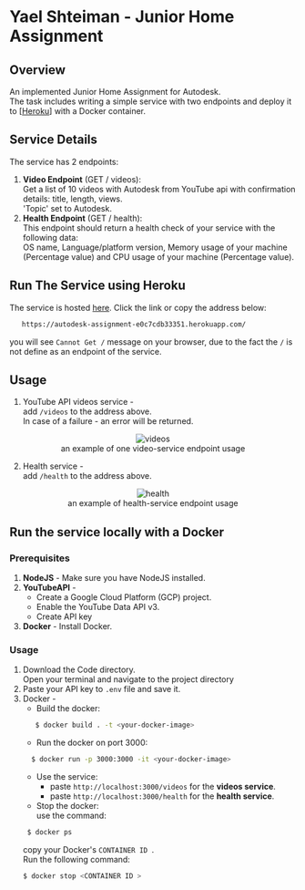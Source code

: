 # Yael Shteiman - Junior Home Assignment

## Overview

An implemented Junior Home Assignment for Autodesk. </br>
The task includes writing a simple service with two endpoints and deploy it to [[Heroku](https://www.heroku.com/)] with a Docker container. </br>

## Service Details
The service has 2 endpoints:
1.  **Video Endpoint** (GET / videos): </br>
    Get a list of 10 videos with Autodesk from YouTube api with confirmation details: title, length, views.</br> 'Topic' set to Autodesk.
2. **Health Endpoint** (GET / health): </br>
   This endpoint should return a health check of your service with the following data: </br>
OS name, Language/platform version, Memory usage of your machine (Percentage value) and CPU usage of your machine (Percentage value).

## Run The Service using Heroku
The service is hosted [here](https://autodesk-assignment-e0c7cdb33351.herokuapp.com/).
Click the link or copy the address below:
```sh
   https://autodesk-assignment-e0c7cdb33351.herokuapp.com/
   ```
you will see `Cannot Get /` message on your browser, due to the fact the `/` is not define as an endpoint of the service.

## Usage
1. YouTube API videos service - </br>
add `/videos` to the address above. </br> In case of a failure - an error will be returned.
<div align="center">
<img src="https://i.ibb.co/zGL3p6x/videos.png" alt="videos">
<br/> an example of one video-service endpoint usage
</div>  

2. Health service - </br>
add `/health` to the address above. <br>
<div align="center">
<img src="https://i.ibb.co/YR0hGK1/health.png" alt="health">
<br/> an example of health-service endpoint usage
</div>

## Run the service locally with a Docker
### Prerequisites
1. **NodeJS** - Make sure you have NodeJS installed.
2. **YouTubeAPI** -
   * Create a Google Cloud Platform (GCP) project.
   * Enable the YouTube Data API v3.
   * Create API key
3. **Docker** - Install Docker.

### Usage
1. Download the Code directory. </br> Open your terminal and navigate to the project directory
2. Paste your API key to `.env` file and save it.
3. Docker -
   * Build the docker: </br>
    ```sh
       $ docker build . -t <your-docker-image>
    ```
    * Run the docker on port 3000:
   ``` sh
     $ docker run -p 3000:3000 -it <your-docker-image>
   ```
    * Use the service:
      * paste `http://localhost:3000/videos` for the **videos service**.
      * paste `http://localhost:3000/health` for the **health service**.
    * Stop the docker: </br> use the command:
   ```sh
    $ docker ps 
   ```
   copy your Docker's `CONTAINER ID `. </br> Run the following command:
    ```sh
    $ docker stop <CONTAINER ID >
    ```